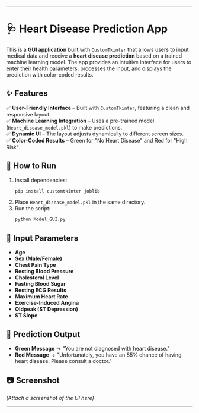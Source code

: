 

---

# 🩺 Heart Disease Prediction App  

This is a **GUI application** built with `CustomTkinter` that allows users to input medical data and receive a **heart disease prediction** based on a trained machine learning model. The app provides an intuitive interface for users to enter their health parameters, processes the input, and displays the prediction with color-coded results.  

## ✨ Features  
✅ **User-Friendly Interface** – Built with `CustomTkinter`, featuring a clean and responsive layout.  
✅ **Machine Learning Integration** – Uses a pre-trained model (`Heart_disease_model.pkl`) to make predictions.  
✅ **Dynamic UI** – The layout adjusts dynamically to different screen sizes.  
✅ **Color-Coded Results** – Green for "No Heart Disease" and Red for "High Risk".  

## 🚀 How to Run  
1. Install dependencies:  
   ```bash
   pip install customtkinter joblib
   ```  
2. Place `Heart_disease_model.pkl` in the same directory.  
3. Run the script:  
   ```bash
   python Model_GUI.py
   ```  

## 📌 Input Parameters  
- **Age**  
- **Sex (Male/Female)**  
- **Chest Pain Type**  
- **Resting Blood Pressure**  
- **Cholesterol Level**  
- **Fasting Blood Sugar**  
- **Resting ECG Results**  
- **Maximum Heart Rate**  
- **Exercise-Induced Angina**  
- **Oldpeak (ST Depression)**  
- **ST Slope**  

## 🎯 Prediction Output  
- **Green Message** → "You are not diagnosed with heart disease."  
- **Red Message** → "Unfortunately, you have an 85% chance of having heart disease. Please consult a doctor."  

## 📷 Screenshot  
*(Attach a screenshot of the UI here)*  

---
